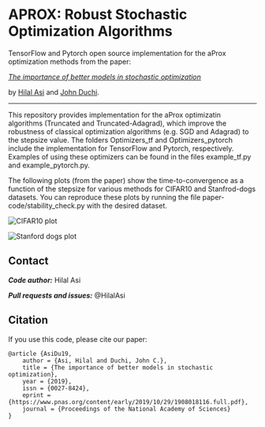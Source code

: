# APROX: Robust Stochastic Optimization Algorithms

TensorFlow and Pytorch open source implementation for the aProx optimization methods from the paper:

[*The importance of better models in stochastic optimization*](https://www.pnas.org/content/early/2019/10/29/1908018116)

by [Hilal Asi](http://web.stanford.edu/~asi/) and [John Duchi](http://web.stanford.edu/~jduchi/).

---

This repository provides implementation for the aProx optimizatin algorithms (Truncated and Truncated-Adagrad), which improve the robustness of classical optimization algorithms (e.g. SGD and Adagrad) to the stepsize value. The folders Optimizers_tf and Optimizers_pytorch include the implementation for TensorFlow and Pytorch, respectively. Examples of using these optimizers can be found in the files example_tf.py and example_pytorch.py.

The following plots (from the paper) show the time-to-convergence as a function of the stepsize for various methods for CIFAR10 and Stanfrod-dogs datasets. You can reproduce these plots by running the file paper-code/stability_check.py with the desired dataset.

![CIFAR10 plot](https://github.com/HilalAsi/APOX-Robust-Stochastic-Optimization-Algorithms/blob/master/paper-plots/CIFAR10-plot.PNG "CIFAR10")

![Stanford dogs plot](https://github.com/HilalAsi/APOX-Robust-Stochastic-Optimization-Algorithms/blob/master/paper-plots/Stanford-dogs-plot.PNG "Stanford dogs")

## Contact

***Code author:*** Hilal Asi

***Pull requests and issues:*** @HilalAsi

## Citation

If you use this code, please cite our paper:
```
@article {AsiDu19,
	author = {Asi, Hilal and Duchi, John C.},
	title = {The importance of better models in stochastic optimization},
	year = {2019},
	issn = {0027-8424},
	eprint = {https://www.pnas.org/content/early/2019/10/29/1908018116.full.pdf},
	journal = {Proceedings of the National Academy of Sciences}
}
```
